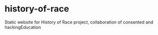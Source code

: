 # history-of-race
Static website for History of Race project, collaboration of consented and hackingEducation 
